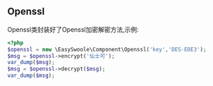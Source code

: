 ## Openssl
Openssl类封装好了Openssl加密解密方法,示例:
```php
<?php
$openssl = new \EasySwoole\Component\Openssl('key','DES-EDE3');
$msg = $openssl->encrypt('仙士可');
var_dump($msg);
$msg = $openssl->decrypt($msg);
var_dump($msg);
```

